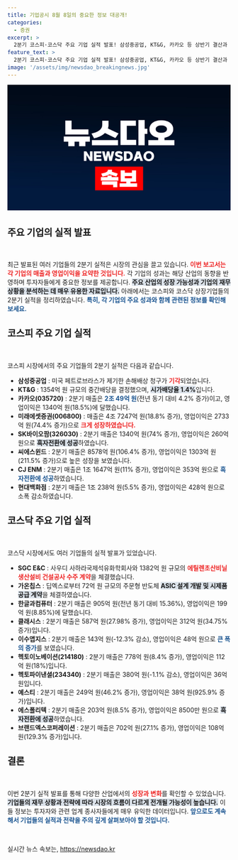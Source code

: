 ```yaml
---
title: 기업공시 8월 8일의 중요한 정보 대공개!
categories:
  - 증권
excerpt: >
  2분기 코스피·코스닥 주요 기업 실적 발표! 삼성중공업, KT&G, 카카오 등 상반기 결산과 놀라운 실적 소식이 담겼습니다. 주식 시장의 판도가 바뀔까? 클릭해서 자세히 알아보세요!
feature_text: >
  2분기 코스피·코스닥 주요 기업 실적 발표! 삼성중공업, KT&G, 카카오 등 상반기 결산과 놀라운 실적 소식이 담겼습니다. 주식 시장의 판도가 바뀔까? 클릭해서 자세히 알아보세요!
image: '/assets/img/newsdao_breakingnews.jpg'
---
```


<p><img src="/assets/img/newsdao_breakingnews.jpg" alt="bookingtag 속보" /></p>

<h2 data-ke-size="size26">주요 기업의 실적 발표</h2>

<p data-ke-size="size16">&nbsp;</p>

<p>최근 발표된 여러 기업들의 2분기 실적은 시장의 관심을 끌고 있습니다. <b><span style="color: #ee2323;">이번 보고서는 각 기업의 매출과 영업이익을 요약한 것입니다.</span></b> 각 기업의 성과는 해당 산업의 동향을 반영하며 투자자들에게 중요한 정보를 제공합니다. <b><span style="background-color: #21538527;">주요 산업의 성장 가능성과 기업의 재무 상황을 분석하는 데 매우 유용한 자료입니다.</span></b> 아래에서는 코스피와 코스닥 상장기업들의 2분기 실적을 정리하였습니다. <b><span style="color: #1a5490;">특히, 각 기업의 주요 성과와 함께 관련된 정보를 확인해보세요.</span></b></p>

<h2 data-ke-size="size26">코스피 주요 기업 실적</h2>

<p data-ke-size="size16">&nbsp;</p>

<p>코스피 시장에서의 주요 기업들의 2분기 실적은 다음과 같습니다.</p>

<ul>
    <li><b>삼성중공업</b> : 미국 페트로브라스가 제기한 손해배상 청구가 <b><span style="color: #ee2323;">기각</span></b>되었습니다.</li>
    <li><b>KT&G</b> : 1354억 원 규모의 중간배당을 결정했으며, <b><span style="background-color: #21538527;">시가배당율 1.4%</span></b>입니다.</li>
    <li><b>카카오(035720)</b> : 2분기 매출은 <b><span style="color: #1a5490;">2조 49억 원</span></b>(전년 동기 대비 4.2% 증가)이고, 영업이익은 1340억 원(18.5%)에 달했습니다.</li>
    <li><b>미래에셋증권(006800)</b> : 매출은 4조 7247억 원(18.8% 증가), 영업이익은 2733억 원(74.4% 증가)으로 <b><span style="color: #ee2323;">크게 성장하였습니다.</span></b></li>
    <li><b>SK바이오팜(326030)</b> : 2분기 매출은 1340억 원(74% 증가), 영업이익은 260억 원으로 <b><span style="background-color: #21538527;">흑자전환에 성공</span></b>하였습니다.</li>
    <li><b>씨에스윈드</b> : 2분기 매출은 8578억 원(106.4% 증가), 영업이익은 1303억 원(211.5% 증가)으로 높은 성장을 보였습니다.</li>
    <li><b>CJ ENM</b> : 2분기 매출은 1조 1647억 원(11% 증가), 영업이익은 353억 원으로 <b><span style="color: #1a5490;">흑자전환에 성공</span></b>하였습니다.</li>
    <li><b>현대백화점</b> : 2분기 매출은 1조 238억 원(5.5% 증가), 영업이익은 428억 원으로 소폭 감소하였습니다.</li>
</ul>

<h2 data-ke-size="size26">코스닥 주요 기업 실적</h2>

<p data-ke-size="size16">&nbsp;</p>

<p>코스닥 시장에서도 여러 기업들의 실적 발표가 있었습니다.</p>

<ul>
    <li><b>SGC E&C</b> : 사우디 사하라국제석유화학회사와 1382억 원 규모의 <b><span style="color: #ee2323;">에틸렌초산비닐 생산설비 건설공사 수주 계약</span></b>을 체결했습니다.</li>
    <li><b>가온칩스</b> : 딥엑스로부터 72억 원 규모의 주문형 반도체 <b><span style="background-color: #21538527;">ASIC 설계 개발 및 시제품 공급 계약</span></b>을 체결하였습니다.</li>
    <li><b>한글과컴퓨터</b> : 2분기 매출은 905억 원(전년 동기 대비 15.36%), 영업이익은 199억 원(8.85%)에 달했습니다.</li>
    <li><b>클래시스</b> : 2분기 매출은 587억 원(27.98% 증가), 영업이익은 312억 원(34.75% 증가)입니다.</li>
    <li><b>이수앱지스</b> : 2분기 매출은 143억 원(-12.3% 감소), 영업이익은 48억 원으로 <b><span style="color: #1a5490;">큰 폭의 증가</span></b>를 보였습니다.</li>
    <li><b>헥토이노베이션(214180)</b> : 2분기 매출은 778억 원(8.4% 증가), 영업이익은 112억 원(18%)입니다.</li>
    <li><b>헥토파이낸셜(234340)</b> : 2분기 매출은 380억 원(-1.1% 감소), 영업이익은 36억 원입니다.</li>
    <li><b>예스티</b> : 2분기 매출은 249억 원(46.2% 증가), 영업이익은 38억 원(925.9% 증가)입니다.</li>
    <li><b>에스폴리텍</b> : 2분기 매출은 203억 원(8.5% 증가), 영업이익은 8500만 원으로 <b><span style="background-color: #21538527;">흑자전환에 성공</span></b>하였습니다.</li>
    <li><b>브랜드엑스코퍼레이션</b> : 2분기 매출은 702억 원(27.1% 증가), 영업이익은 108억 원(129.3% 증가)입니다.</li>
</ul>

<h2 data-ke-size="size26">결론</h2>

<p data-ke-size="size16">&nbsp;</p>

<p>이번 2분기 실적 발표를 통해 다양한 산업에서의 <b><span style="color: #ee2323;">성장과 변화</span></b>를 확인할 수 있었습니다. <b><span style="background-color: #21538527;">기업들의 재무 상황과 전략에 따라 시장의 흐름이 다르게 전개될 가능성이 높습니다.</span></b> 이들 정보는 투자자와 관련 업계 종사자들에게 매우 유익한 데이터입니다. <b><span style="color: #1a5490;">앞으로도 계속해서 기업들의 실적과 전략을 주의 깊게 살펴보아야 할 것입니다.</span></b></p>

<p data-ke-size="size16">&nbsp;</p>
실시간 뉴스 속보는, <a href="https://newsdao.kr" rel="dofollow">https://newsdao.kr</a>


